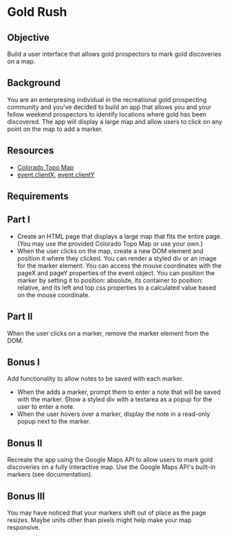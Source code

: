 Gold Rush
==========

Objective
---------
Build a user interface that allows gold prospectors to mark gold discoveries on a map.

Background
-----------
You are an enterpresing individual in the recreational gold prospecting community and you've decided to build an app that allows you and your fellow weekend prospectors to identify locations where gold has been discovered. The app will display a large map and allow users to click on any point on the map to add a marker.

Resources
---------
- <a href="https://github.com/RefactorU/exercise-starters/tree/master/week3/gold-rush/starter-code">Colorado Topo Map</a>
- <a href="http://www.w3schools.com/jsref/event_clientx.asp">event.clientX</a>, <a href="http://www.w3schools.com/jsref/event_clienty.asp">event.clientY</a>

Requirements
---------

Part I
--------
- Create an HTML page that displays a large map that fits the entire page. (You may use the provided Colorado Topo Map or use your own.)
- When the user clicks on the map, create a new DOM element and position it where they clicked. You can render a styled div or an image for the marker element.
You can access the mouse coordinates with the pageX and pageY properties of the event object.
You can position the marker by setting it to position: absolute, its container to position: relative, and its left and top css properties to a calculated value based on the mouse coordinate.

Part II
--------
When the user clicks on a marker, remove the marker element from the DOM.

Bonus I
--------
Add functionality to allow notes to be saved with each marker.

- When the adds a marker, prompt them to enter a note that will be saved with the marker. Show a styled div with a textarea as a popup for the user to enter a note.
- When the user hovers over a marker, display the note in a read-only popup next to the marker.

Bonus II
--------
Recreate the app using the Google Maps API to allow users to mark gold discoveries on a fully interactive map. Use the Google Maps API's built-in markers (see documentation).

Bonus III
---------
You may have noticed that your markers shift out of place as the page resizes. Maybe units other than pixels might help make your map responsive.